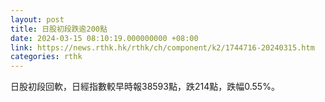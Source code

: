 ```yaml
---
layout: post
title: 日股初段跌逾200點
date: 2024-03-15 08:10:19.000000000 +08:00
link: https://news.rthk.hk/rthk/ch/component/k2/1744716-20240315.htm
categories: rthk
---
```


日股初段回軟，日經指數較早時報38593點，跌214點，跌幅0.55%。
